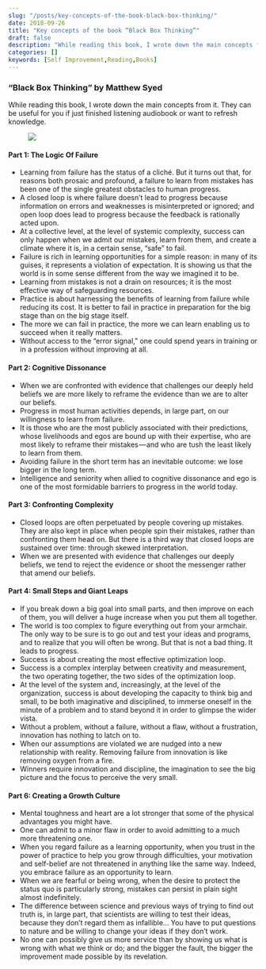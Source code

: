 ```yaml
---
slug: "/posts/key-concepts-of-the-book-black-box-thinking/"
date: 2018-09-26
title: "Key concepts of the book “Black Box Thinking”"
draft: false
description: "While reading this book, I wrote down the main concepts from it. They can be useful for you if just finished listening audiobook or want to refresh knowledge."
categories: []
keywords: [Self Improvement,Reading,Books]
---
```


### “Black Box Thinking” by Matthew Syed

While reading this book, I wrote down the main concepts from it. They can be useful for you if just finished listening audiobook or want to refresh knowledge.

<figure>

![](/images2/key-concepts-of-the-book-black-box-thinking-0.jpg)

</figure>

#### Part 1: The Logic Of Failure

*   Learning from failure has the status of a cliché. But it turns out that, for reasons both prosaic and profound, a failure to learn from mistakes has been one of the single greatest obstacles to human progress.
*   A closed loop is where failure doesn’t lead to progress because information on errors and weaknesses is misinterpreted or ignored; and open loop does lead to progress because the feedback is rationally acted upon.
*   At a collective level, at the level of systemic complexity, success can only happen when we admit our mistakes, learn from them, and create a climate where it is, in a certain sense, “safe” to fail.
*   Failure is rich in learning opportunities for a simple reason: in many of its guises, it represents a violation of expectation. It is showing us that the world is in some sense different from the way we imagined it to be.
*   Learning from mistakes is not a drain on resources; it is the most effective way of safeguarding resources.
*   Practice is about harnessing the benefits of learning from failure while reducing its cost. It is better to fail in practice in preparation for the big stage than on the big stage itself.
*   The more we can fail in practice, the more we can learn enabling us to succeed when it really matters.
*   Without access to the “error signal,” one could spend years in training or in a profession without improving at all.

#### Part 2: Cognitive Dissonance

*   When we are confronted with evidence that challenges our deeply held beliefs we are more likely to reframe the evidence than we are to alter our beliefs.
*   Progress in most human activities depends, in large part, on our willingness to learn from failure.
*   It is those who are the most publicly associated with their predictions, whose livelihoods and egos are bound up with their expertise, who are most likely to reframe their mistakes — and who are tush the least likely to learn from them.
*   Avoiding failure in the short term has an inevitable outcome: we lose bigger in the long term.
*   Intelligence and seniority when allied to cognitive dissonance and ego is one of the most formidable barriers to progress in the world today.

#### Part 3: Confronting Complexity

*   Closed loops are often perpetuated by people covering up mistakes. They are also kept in place when people spin their mistakes, rather than confronting them head on. But there is a third way that closed loops are sustained over time: through skewed interpretation.
*   When we are presented with evidence that challenges our deeply beliefs, we tend to reject the evidence or shoot the messenger rather that amend our beliefs.

#### Part 4: Small Steps and Giant Leaps

*   If you break down a big goal into small parts, and then improve on each of them, you will deliver a huge increase when you put them all together.
*   The world is too complex to figure everything out from your armchair. The only way to be sure is to go out and test your ideas and programs, and to realize that you will often be wrong. But that is not a bad thing. It leads to progress.
*   Success is about creating the most effective optimization loop.
*   Success is a complex interplay between creativity and measurement, the two operating together, the two sides of the optimization loop.
*   At the level of the system and, increasingly, at the level of the organization, success is about developing the capacity to think big and small, to be both imaginative and disciplined, to immerse oneself in the minute of a problem and to stand beyond it in order to glimpse the wider vista.
*   Without a problem, without a failure, without a flaw, without a frustration, innovation has nothing to latch on to.
*   When our assumptions are violated we are nudged into a new relationship with reality. Removing failure from innovation is like removing oxygen from a fire.
*   Winners require innovation and discipline, the imagination to see the big picture and the focus to perceive the very small.

#### Part 6: Creating a Growth Culture

*   Mental toughness and heart are a lot stronger that some of the physical advantages you might have.
*   One can admit to a minor flaw in order to avoid admitting to a much more threatening one.
*   When you regard failure as a learning opportunity, when you trust in the power of practice to help you grow through difficulties, your motivation and self-belief are not threatened in anything like the same way. Indeed, you embrace failure as an opportunity to learn.
*   When we are fearful or being wrong, when the desire to protect the status quo is particularly strong, mistakes can persist in plain sight almost indefinitely.
*   The difference between science and previous ways of trying to find out truth is, in large part, that scientists are willing to test their ideas, because they don’t regard them as infallible… You have to put questions to nature and be willing to change your ideas if they don’t work.
*   No one can possibly give us more service than by showing us what is wrong with what we think or do; and the bigger the fault, the bigger the improvement made possible by its revelation.

